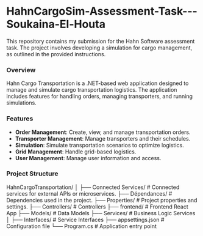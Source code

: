 # HahnCargoSim-Assessment-Task---Soukaina-El-Houta
This repository contains my submission for the Hahn Software assessment task. The project involves developing a simulation for cargo management, as outlined in the provided instructions. 

### Overview
Hahn Cargo Transportation is a .NET-based web application designed to manage and simulate cargo transportation logistics. The application includes features for handling orders, managing transporters, and running simulations.

### Features
- **Order Management**: Create, view, and manage transportation orders.
- **Transporter Management**: Manage transporters and their schedules.
- **Simulation**: Simulate transportation scenarios to optimize logistics.
- **Grid Management**: Handle grid-based logistics.
- **User Management**: Manage user information and access.

### Project Structure
HahnCargoTransportation/
│
├── Connected Services/             # Connected services for external APIs or microservices.
├── Dépendances/                    # Dependencies used in the project.
├── Properties/                     # Project properties and settings.
├── Controllers/                    # Controllers
├── frontend/                       # Frontend React App 
├── Models/                         # Data Models
├── Services/                       # Business Logic Services
│   ├── Interfaces/                 # Service Interfaces
├── appsettings.json                # Configuration file
└── Program.cs                      # Application entry point

